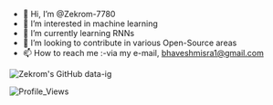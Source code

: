 - 👋 Hi, I’m @Zekrom-7780
- 👀 I’m interested in machine learning
- 🌱 I’m currently learning RNNs
- 💞️ I’m looking to contribute in various Open-Source areas
- 📫 How to reach me :-via my e-mail, bhaveshmisra1@gmail.com

<!---
Zekrom-7780/Zekrom-7780 is a ✨ special ✨ repository because its `README.md` (this file) appears on your GitHub profile.
You can click the Preview link to take a look at your changes.
--->
![Zekrom's GitHub data-ig](https://github-profile-trophy.vercel.app/?username=Zekrom-7780&theme=gruvbox)

![Profile_Views](https://komarev.com/ghpvc/?username=Zekrom-7780&color=blue)

<!---[![Zekrom's GitHub stats](https://github-readme-stats.vercel.app/api?username=Zekrom-7780&)](https://github.com/anuraghazra/github-readme-stats)


<!---https://github-profile-trophy.vercel.app/?username=Zekrom-7780&theme=gruvbox
